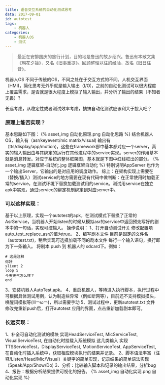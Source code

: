 ```yaml
---
title: 语音交互系统的自动化测试思考
data: 2017-09-01
id: autotest
tags:
    - 机器人
categories:
    - 机器人OS
    - 测试
---
```

>最近在安排国庆的旅行计划，目的地是鲁迅的故乡绍兴。鲁迅有本散文集《朝花夕拾》，又名《旧事重提》。回顾整理以往的经验，故名《旧日往昔》。

机器人OS 不同于传统的OS，不同之处在于交互方式的不同。人机交互界面（HMI)，简化思考无外乎就是输入输出（I/O)，之前的自动化测试可以很大程度上覆盖需求，是否就是很大程度上模拟了输入输出，并分析了输出的结果（不知者无畏）?

长远考虑，从稳定性或者测试效率考虑，搞搞自动化测试应该利大于投入吧？
<!--more-->
### 原理上能否实现？
基本思路如下图：
{% asset_img 自动化原理.png 自动化思路 %}
结合机器人OS，输入有（asr/keyevent/mic matrix/visual) 输出有（tts/display/app/motion)，这些在framework部中基本都对应一个server，真实的输入输出由与其绑定的运行在其他进程中的service实现。server的作用基本就是消息转发。对应于系统的整体框架图，基本就是下图中红线框出的部分。
{% asset_img 逻辑框架-自动化.jpg 逻辑框架自动化 %}
特别说明AppServer 也作为一个输出Server，它输出的是对应用的调度动作。
综上：在架构实现上需要在（替换/插入）测试service的地方需要在现有代码中做判断：在正常使用时加载正常的service，在测试环境下替换加载测试用的service。测试用service在独立apk中实现，通过service的绑定机制绑定到对应server中。
### 可以这样实现：
基于以上原理，实现一个autotest的apk，在测试模式下替换了正常的AsrService，当机器人开始listen的时候从模拟asr的service中返回预先写好的剧本中的一句话，实现可控输入。
操作说明：
1、打开自动测试开关
修改配置项 auto_test_replace_asr的值为true。
2、编写剧本文件
目前是固定的文件名（autotest.txt)，稍后实现可选择加载不同的剧本文件
每行一个输入语句，换行即为下一条输入。
将剧本 push 到 机器人的 sdcard下。例如：
```
# 这是注释
你好
slient 2
loop 5
今天天气怎么样？
end
```
3、安装机器人AutoTest.apk。
4、重启机器人，等待进入执行脚本，执行过程中可根据具体测试用例，认为制造些异常（例如断网等），目前还不支持模拟摸头，唤醒词模拟等(lll￢ω￢)，所以需要手动
5、测试过程中，更新autotest.txt 文件
修改完重新push后，打开autotest 应用的界面，点击重新加载剧本即可。
### 长远实现：
1、补全可自动化测试的模块
实现HeadServiceTest, MicServiceTest, VisualServiceTest, 在自动化时挂载入系统模拟 这几类输入
实现TTSServiceTest，DisplayServiceTest, MotionServiceTest, AppServiceTest, 在自动化时插入系统中，获取相应模块执行的结果并记录。
2、脚本语法丰富（注释/Listen/Head/Mic/Visual）关键字的简单实现，记录结果的简单语法实现（Speak/App/Show/Do)
3、分析：比较输入脚本和记录的输出结果，分析bug
4、报告：根据分析结果提供可视化的报告。
{% asset_img 自动化实现.png 自动化实现 %}
